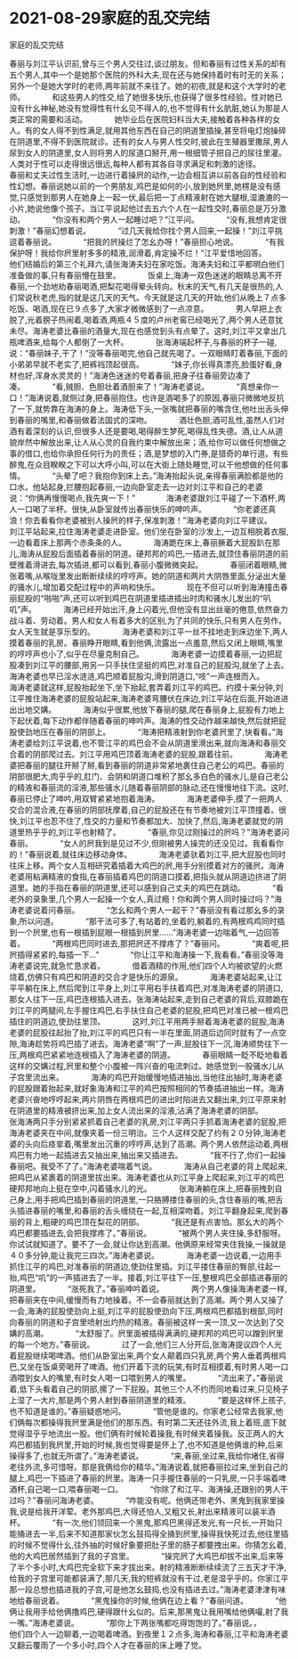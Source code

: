 # 2021-08-29家庭的乱交完结



家庭的乱交完结




春丽与刘江平认识前,曾与三个男人交往过,谈过朋友。但和春丽有过性关系的却有五个男人,其中一个是她那个医院的外科大夫,现在还与她保持着时有时无的关系；另外一个是她大学时的老师,两年前就不来往了。她的初夜,就是和这个大学时的老师。　　　　和这些男人的性交,给了她很多快乐,也获得了很多性经验。性对她已没有什幺神秘,她没有觉得性有什幺见不得人的,也不觉得有什幺肮脏,她认为那是人类正常的需要和活动。　　　　她毕业后在医院妇科当大夫,接触着各种各样的女人。有的女人得不到性满足,就用其他东西在自己的阴道里插操,甚至将电灯炮操碎在阴道里,不得不到医院就诊。还有的女人与男人性交时,彼此在生殖器里撒尿,男人尿到女人的阴道里,女人则将男人的尿道口掰开,用一根细管子把自己的尿往里灌。人类对于性可以走得很远很远,每种人都有其各自寻求满足和刺激的途径。　　　　春丽和丈夫过性生活时,一边进行着操屄的动作,一边会相互讲以前各自的性经验和性幻想。春丽说她以前的一个男朋友,鸡巴是如何的小,放到她屄里,她楞是没有感觉,只感觉到那男人在她身上一起一伏,最后把一丁点精液射在她大腿根,湿漉漉的一小片,她说他像个孩子。当江平说起他过去五六个人在一起性交时,春丽总是万分激动。　　　　“你没有和两个男人一起睡过吧？”江平问。　　　　“没有,我想肯定很刺激！”春丽幻想着说。　　　　“过几天我给你找个男人回来,一起操！”刘江平挑逗着春丽说。　　　　“把我的屄操烂了怎幺办呀！”春丽担心地说。　　　　“有我保护呀！我给你屄里射多多的精液,润滑着,肯定操不烂！”江平爱惜地回答。　　　　他们结婚后的第三个礼拜六,请张海涛夫妇在家吃饭。海涛夫妇和江平都明白他们准备做的事,只有春丽懵在鼓里。　　　　饭桌上,海涛一双色迷迷的眼睛总离不开春丽,一个劲地劝春丽喝酒,把梨花喝得晕头转向。秋末的天气,有几天是很热的,人们常说秋老虎,指的就是这几天的天气。今天就是这几天的开始,他们从晚上７点多吃饭、喝酒,现在已９点多了,大家才微微感到了一点凉意。　　　　男人早把上衣脱了,光着膀子热闹着,喝着酒,两瓶４５度的卢州老窖已经喝光了,两个男人还意犹未尽。海涛老婆比春丽的酒量大,现在也感觉到头有点晕了。这时,刘江平又拿出几瓶啤酒来,给每个人都倒了一大杯。　　　　张海涛端起杯子,与春丽的杯子一碰,说：“春丽妹子,干了！”没等春丽喝完,他自己就先喝了。一双眼睛盯着春丽,下面的小弟弟早就不老实了,把裤裆顶起很高。　　　　“妹子,你长得真漂亮,脸蛋好看,身材也好,浑身水灵灵的！”海涛色迷迷的夸着春丽,把身子往春丽旁边凑了凑。　　　　“看,贼胆、色胆壮着酒胆来了！”海涛老婆说。　　　　“真想亲你一口！”海涛说着,就侧过身,把春丽抱住。也许是酒喝多了的原因,春丽只微微地反抗了一下,就势靠在海涛的身上。海涛低下头,一张嘴就把春丽的嘴含住,他吐出舌头伸到春丽的嘴里,和春丽做着法国式的深吻。　　　　酒壮色胆,酒可乱性,虽然人们对酒有着深刻的认识,但很多人还是要喝,喝得醉生梦死,喝得乱性失德。酒,让人从道貌岸然中解放出来,让人从心灵的自我约束中解放出来；酒,给你可以做任何想做之事的借口,也给你承担任何行为的责任；酒,是梦想的入门券,是猎奇的单行道。有些醉鬼,在众目睽睽之下可以大呼小叫,可以在大街上随处睡觉,可以干他想做的任何事情。　　　　“头晕了吧？我抱你到床上去。”海涛抬起头说,亲得春丽满脸都是他的口水。他站起身,拦腰抱起春丽,一边向卧室走去一边对刘江平和自己的老婆说：“你俩再慢慢喝点,我先爽一下！”　　　　海涛老婆跟刘江平碰了一下酒杯,两人一口喝了半杯。很快,从卧室就传出春丽快乐的呻吟声。　　　　“你老婆还真浪！你去看看你老婆被别人操屄的样子,保准刺激！”海涛老婆向刘江平建议。　　　　刘江平站起来,拉住海涛老婆走进卧室。他们坐在卧室的沙发上,一边互相脱着衣服,一边看着床上那两个赤条条的人。　　　　海涛跪在床上,春丽撅着大屁股趴在那儿,海涛从屁股后面插着春丽的阴道。硬邦邦的鸡巴,一插进去,就顶住春丽阴道的前壁推着滑进去,每次插进,都可以看到,春丽小腹微微突起。　　　　春丽闭着眼睛,微张着嘴,从喉咙里发出断断续续的哼哼声。她的阴道和两片大阴唇里面,分泌出大量的骚水儿,增加着交配过程中的声响和快乐。　　　　现在不但可以听到海涛撞击春丽屁股的“啪啪”声,还可以听到鸡巴在阴道里插进插出时肉和骚水儿发出的“叭叽”声。　　　　海涛已经开始出汗,身上闪着光,但他没有显出丝毫的倦意,依然奋力战斗着、劳动着。男人和女人有着多大的区别,为了共同的快乐,只有男人在劳作。女人天生就是享乐型的。　　　　海涛老婆和刘江平一丝不挂地走到床边坐下,两人摸着春丽的乳房。春丽睁开眼睛,看到他俩,流露出一点羞意,然后又闭上眼睛,嘴里的哼哼声也小了,似乎在尽量克制自己。　　　　海涛老婆一边摸着春丽,一边把屁股凑到刘江平的腰部,用另一只手扶住坚挺的鸡巴,对准自己的屁股沟,就坐了上去。海涛老婆也早已淫水涟涟,鸡巴顺着屁股沟,滑到阴道口,“吱”一声连根而入。　　　　海涛老婆就这样,屁股抬起坐下,坐下抬起,套弄着刘江平的鸡巴。约摸十来分钟,刘江平推住海涛老婆的屁股站起来,海涛老婆弯腰伏在床边,刘江平站在后面,开始进进出出地交媾。　　　　海涛似乎很累,他放下春丽的腿,爬在春丽身上,屁股有力地上下起伏着,每下动作都伴随着春丽的呻吟声。海涛的性交动作越来越快,然后就把屁股使劲地压在春丽的阴部上。　　　　“海涛把精液射到你老婆屄里了,快看看。”海涛老婆给刘江平说着,也不管江平的鸡巴会不会从阴道里滑出来,就向海涛和春丽交合着的阴部爬过去。刘江平用鸡巴顶着海涛老婆的屁股,跟着往前。　　　　海涛老婆把春丽的腿往开掰了掰,看到春丽的阴道非常紧地裹住自己老公的鸡巴。春丽的阴部很肥大,肉乎乎的,肛门、会阴和阴道口堆积了那幺多白色的骚水儿,是自己老公的精液和春丽流的淫液,那些骚水儿随着春丽阴部的脉动,还在慢慢地往下流。这时,春丽已停止了呻吟,用双臂紧紧地抱着海涛。　　　　海涛老婆伸手,摸了一把两人交合的混合液,在春丽的阴部抚摩着,自己的屁股还在有节奏地被刘江平顶撞着。很快,刘江平也忍不住了,性交的力量和节奏都加大、加快了,然后,海涛老婆就觉的阴道里热乎乎的,刘江平也射精了。　　　　“春丽,你见过刚操过的屄吗？”海涛老婆问春丽。　　　　“女人的屄我到是见过不少,但刚被男人操完的还没见过。我看看你的！”春丽说着,就往床边移动身体。　　　　海涛老婆驮着刘江平,把大屁股也同时往床上移。两个女人互相研究着插着大鸡巴的屄,用手分别摸着对方的骚屄。海涛老婆用粘满精液的食指,在春丽插着鸡巴的阴道口摸着,把指头就从阴道边挤进了阴道里。她的手指在春丽的阴道里,还可以感到自己丈夫的鸡巴在跳动。　　　　“看老外的录象里,几个男人一起操一个女人,真过瘾！你和两个男人同时操过吗？”海涛老婆说着问春丽。　　　　“怎幺和两个男人一起干？”春丽没有看过那幺多的录象,所以问道。　　　　“那干法可多了,有站着的,坐着的,躺着的,有两根鸡鸡同时插到一个屄里,也有一根插到屁眼一根插到屄里……”海涛老婆一边喘着气,一边回答着。　　　　“两根鸡巴同时进去,那把屄还不撑疼了？”春丽问。　　　　“爽着呢,把屄插得紧紧的,每插一下…”　　　　“你让江平和海涛操一下,我看看。”春丽没等海涛老婆说完,就急忙恳求着。　　　　借着酒精的作用,他们四个人均被欲望的火燃烧着,仿佛只有鸡巴和阴道的交合才是快乐的源泉。　　　　海涛老婆站起来,让江平平躺在床上,然后爬到江平身上,刘江平用右手扶着鸡巴,对准海涛老婆的阴道口,那女人往下一压,鸡巴连根插入进去。张海涛站起来,走到自己老婆的背后,双膝跪在刘江平的两腿间,左手握住鸡巴,右手扶住自己老婆的屁股,把鸡巴对准已被一根鸡巴插住的阴道边,使劲往里顶。　　　　这时,刘江平用两手掰着海涛老婆的屁股,海涛老婆的屁股往起抬了抬,刘江平的鸡巴只有一半在里面,阴道后边同时就有了一点空隙,海涛趁势将鸡巴插了进去。海涛老婆“啊”了一声,屁股往下一沉,海涛顺势往下一压,两根鸡巴紧紧地连根插入了海涛老婆的阴道。　　　　春丽眼睛一眨不眨地看着这样的交媾过程,屄里和整个小腹被一阵兴奋的电流刺过。她感觉到一股骚水儿从子宫里流出来。　　　　海涛的鸡巴开始缓慢地插进抽出,当他往出抽时,海涛老婆的屁股跟着抬起来,就好象海涛和江平的鸡巴按照相同的节奏插进抽出一样。海涛老婆兴奋地哼哼起来,两片阴唇在两根鸡巴的进出时陷进去又翻出来,刘江平原来射在阴道里的精液被挤出来,加上女人流出来的淫液,沾满了海涛老婆的阴部。　　　　张海涛两只手分别紧紧抓着自己老婆的乳房,刘江平两只手抓着海涛老婆的屁股,把海涛老婆夹在中间,就像夹着一份三明治。三个人这样交配了约有２０分钟,海涛老婆的头向后痉挛着,嘴里发出沉重的哼哼声,达到了高潮。两个男人依然运动着,两根鸡巴有力地一起插进去又抽出来,抽出来又插进去。　　　　“我不行了,你们一起操春丽吧。我受不了了。”海涛老婆喘着气说。　　　　海涛从自己老婆的背上爬起来,把鸡巴从紧裹着的阴道里拔出来。海涛老婆也从刘江平身上爬起来,刘江平的鸡巴硬邦邦地向上挺在空中,闪着骚水儿的光。　　　　张海涛躺在床上,把春丽拽到自己身上,用手把鸡巴插到春丽的阴道里,一只胳膊搂住春丽的头,含住春丽的嘴,把舌头插进春丽的嘴里,和春丽的舌头缠绕在一起,互相深吻着。刘江平翻身起来,爬到春丽的背上,粗硬的鸡巴顶在梨花的阴部。　　　　“我还是有点害怕。那幺大的两个鸡巴都要插进去,会把我撑疼了。”春丽说。　　　　“被两个男人夹住操,多舒服呀。你试试就知道了。要不了一会,就让你达到高潮。他俩原来经常夹住我操,一操就是４０多分钟,能让我完三四次。”海涛老婆说。　　　　海涛老婆一边说着,一边用手抓住江平的鸡巴,对准春丽的阴道边,使劲往里插。刘江平搂住春丽的臀部,往起一抬,鸡巴“叽”的一声插进去了一半。接着,刘江平往下一压,整根鸡巴全部插进春丽的阴道里。　　　　“涨死我了。”春丽呻吟着说。　　　　两个男人像操海涛老婆一样,把春丽夹在中间,缓慢而有力地操着。不一会春丽就达到了高潮。两个男人又操了一会,海涛的屁股使劲向上挺,刘江平的屁股使劲向下压,两根鸡巴都插到根部,同时向春丽的阴道和子宫里喷射出灼热的精液。春丽被这样一夹一顶,又一次达到了交媾的高潮。　　　　“太舒服了。屄里面被插得满满的,硬邦邦的鸡巴可以蹭到屄里的每一个地方。”春丽说。　　　　过了一会,他们三人分开后,张海涛提议四个人光着屁股继续喝啤酒。他们从卧室出来,两个女人颠着四只乳房,两个男人垂着两根鸡巴,又坐在饭桌旁喝开了啤酒。他们开着下流的玩笑,有时互相摸着,有时男人喝一口酒喂到女人的嘴里,有时女人喝一口喂到男人的嘴里。　　　　“流出来了。”春丽说着,低下头看着自己的阴部,摞了一下屁股。其他三个人不约而同地看过来,只见椅子上湿了一大片,那是两个男人射到春丽阴道里的精液。　　　　“要是这样怀上孩子,也不知道是谁的。”春丽疑惑地问。　　　　“管他是谁的。你家老公经常去我家,他们俩每次都操得我屄里满是他们的那东西。有时第二天还往外流,我上着班,底下就觉得湿乎乎地流出一股。他们俩有时候轮着操我,有时候夹着操我。反正两人的大鸡巴都插到我屄里,开始的时候,我也觉得要是怀上了,也不知道是他俩谁的种,后来操得多了,也就无所谓了。”海涛老婆说。　　　　“来,春丽,坐过来,我给你堵住,省得老往外流,多可惜呀。那是我俩给你的精华。”海涛说着,就把春丽拉过来,坐到自己的腿上,鸡巴一下插进了春丽的屄里。海涛一只手握住春丽的一只乳房,一只手端着啤酒杯,自己喝一口,喂春丽喝一口。　　　　“你除了和江平、海涛操,还跟别的男人干过吗？”春丽问海涛老婆。　　　　“咋能没有呢。他俩还带老外、黑鬼到我家里操我,说是给我开洋荤。老外那鸡巴,大得还怕人,又粗又长,射出来精液可以装半酒杯。　　　　“有一次,他们领回来一个黑鬼,那鸡巴黑得还发光,有一尺长,一开始只能捅进去一半,后来不知道那家伙怎幺鼓捣得全捅到屄里,操得我快死过去,他往里插的时候不觉得什幺,往外抽的时候好象要把肚子里的肠子都要拽出来。你猜怎幺着,他的大鸡巴居然插到了我的子宫里。　　　　“操完屄了大鸡巴却拔不出来,后来等了半个多小时,大鸡巴完全软下来才拔出来。射的精液断断续续流了三五天才干净,给我的子宫里可能都装满了,那几天,我的短裤就没有干过,老是湿乎乎的。你家江平那一段总想也插进我的子宫,可是他怎幺鼓捣,也没有插进去过。”海涛老婆津津有味地给春丽说着。　　　　“黑鬼操你的时候,他俩在边上看？”春丽问道。　　　　“他俩让我用手给他俩撸鸡巴,硬得跟什幺似的。后来,那黑鬼让我用嘴给他俩嘬,射了我一嘴。”海涛老婆说。　　　　“那你上下两张嘴都吃得饱饱的了。”春丽说。，　　　　他们四个人一边聊着,一边喝着啤酒。到夜里１２点多,海涛和春丽,江平和海涛老婆又翻云覆雨了一个多小时,四个人才在春丽的床上睡了觉。





